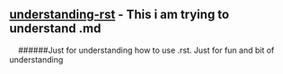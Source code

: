 ## [understanding-rst]() - This i am trying to understand .md
&nbsp;
&nbsp;
######Just for understanding how to use .rst. Just for fun and bit of understanding
